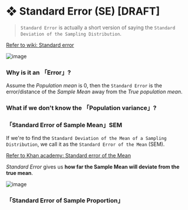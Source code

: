 #  ❖ Standard Error (SE) [DRAFT]

> `Standard Error` is actually a short version of saying the `Standard Deviation of the Sampling Distribution`.

[Refer to wiki: Standard error](https://www.wikiwand.com/en/Standard_error)

![image](https://user-images.githubusercontent.com/14041622/45251205-ceafb500-b374-11e8-965d-8cc7d0b3044d.png)



### Why is it an 「Error」?

Assume the _Population mean_ is 0, then the `Standard Error` is the error/distance of the _Sample Mean_ away from the _True population mean_.


### What if we don't know the 「Population variance」?


### 「Standard Error of Sample Mean」SEM

If we're to find the `Standard Deviation of the Mean of a Sampling Distribution`, we call it as the `Standard Error of the Mean` (SEM).

[Refer to Khan academy: Standard error of the Mean](https://www.khanacademy.org/math/statistics-probability/sampling-distributions-library/modal/v/standard-error-of-the-mean)

_Standard Error_ gives us **how far the Sample Mean will deviate from the true mean**.


![image](https://user-images.githubusercontent.com/14041622/44970485-83686180-af84-11e8-80c0-c75d9a2a4f81.png)


### 「Standard Error of Sample Proportion」

